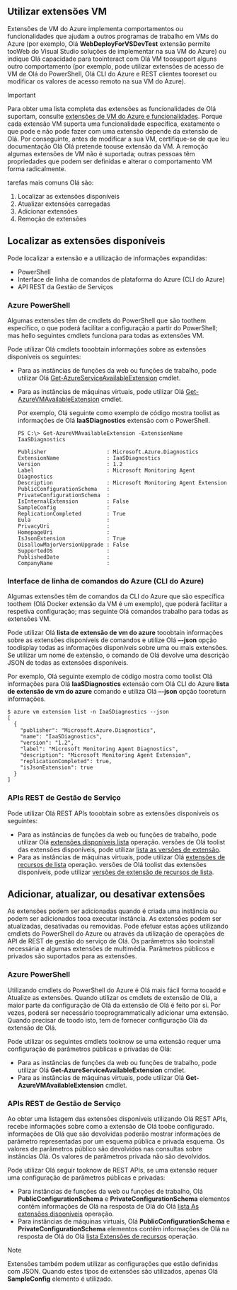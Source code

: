 


## <a name="using-vm-extensions"></a>Utilizar extensões VM
Extensões de VM do Azure implementa comportamentos ou funcionalidades que ajudam a outros programas de trabalho em VMs do Azure (por exemplo, Olá **WebDeployForVSDevTest** extensão permite tooWeb do Visual Studio soluções de implementar na sua VM do Azure) ou indique Olá capacidade para toointeract com Olá VM toosupport alguns outro comportamento (por exemplo, pode utilizar extensões de acesso de VM de Olá do PowerShell, Olá CLI do Azure e REST clientes tooreset ou modificar os valores de acesso remoto na sua VM do Azure).

> [!IMPORTANT]
> Para obter uma lista completa das extensões as funcionalidades de Olá suportam, consulte [extensões de VM do Azure e funcionalidades](../articles/virtual-machines/windows/extensions-features.md?toc=%2fazure%2fvirtual-machines%2fwindows%2ftoc.json). Porque cada extensão VM suporta uma funcionalidade específica, exatamente o que pode e não pode fazer com uma extensão depende da extensão de Olá. Por conseguinte, antes de modificar a sua VM, certifique-se de que leu documentação Olá Olá pretende toouse extensão da VM. A remoção algumas extensões de VM não é suportada; outras pessoas têm propriedades que podem ser definidas e alterar o comportamento VM forma radicalmente.
> 
> 

tarefas mais comuns Olá são:

1. Localizar as extensões disponíveis
2. Atualizar extensões carregadas
3. Adicionar extensões
4. Remoção de extensões

## <a name="find-available-extensions"></a>Localizar as extensões disponíveis
Pode localizar a extensão e a utilização de informações expandidas:

* PowerShell
* Interface de linha de comandos de plataforma do Azure (CLI do Azure)
* API REST da Gestão de Serviços

### <a name="azure-powershell"></a>Azure PowerShell
Algumas extensões têm de cmdlets do PowerShell que são toothem específico, o que poderá facilitar a configuração a partir do PowerShell; mas hello seguintes cmdlets funciona para todas as extensões VM.

Pode utilizar Olá cmdlets tooobtain informações sobre as extensões disponíveis os seguintes:

* Para as instâncias de funções da web ou funções de trabalho, pode utilizar Olá [Get-AzureServiceAvailableExtension](https://msdn.microsoft.com/library/azure/dn722498.aspx) cmdlet.
* Para as instâncias de máquinas virtuais, pode utilizar Olá [Get-AzureVMAvailableExtension](https://msdn.microsoft.com/library/azure/dn722480.aspx) cmdlet.
  
   Por exemplo, Olá seguinte como exemplo de código mostra toolist as informações de Olá **IaaSDiagnostics** extensão com o PowerShell.
  
      PS C:\> Get-AzureVMAvailableExtension -ExtensionName IaaSDiagnostics
  
      Publisher                   : Microsoft.Azure.Diagnostics
      ExtensionName               : IaaSDiagnostics
      Version                     : 1.2
      Label                       : Microsoft Monitoring Agent Diagnostics
      Description                 : Microsoft Monitoring Agent Extension
      PublicConfigurationSchema   :
      PrivateConfigurationSchema  :
      IsInternalExtension         : False
      SampleConfig                :
      ReplicationCompleted        : True
      Eula                        :
      PrivacyUri                  :
      HomepageUri                 :
      IsJsonExtension             : True
      DisallowMajorVersionUpgrade : False
      SupportedOS                 :
      PublishedDate               :
      CompanyName                 :

### <a name="azure-command-line-interface-azure-cli"></a>Interface de linha de comandos do Azure (CLI do Azure)
Algumas extensões têm de comandos da CLI do Azure que são específica toothem (Olá Docker extensão da VM é um exemplo), que poderá facilitar a respetiva configuração; mas seguinte Olá comandos trabalho para todas as extensões VM.

Pode utilizar Olá **lista de extensão de vm do azure** tooobtain informações sobre as extensões disponíveis de comandos e utilize Olá **–-json** opção toodisplay todas as informações disponíveis sobre uma ou mais extensões. Se utilizar um nome de extensão, o comando de Olá devolve uma descrição JSON de todas as extensões disponíveis.

Por exemplo, Olá seguinte exemplo de código mostra como toolist Olá informações para Olá **IaaSDiagnostics** extensão com Olá CLI do Azure **lista de extensão de vm do azure** comando e utiliza Olá **–-json** opção tooreturn informações.

    $ azure vm extension list -n IaaSDiagnostics --json
    [
      {
        "publisher": "Microsoft.Azure.Diagnostics",
        "name": "IaaSDiagnostics",
        "version": "1.2",
        "label": "Microsoft Monitoring Agent Diagnostics",
        "description": "Microsoft Monitoring Agent Extension",
        "replicationCompleted": true,
        "isJsonExtension": true
      }
    ]



### <a name="service-management-rest-apis"></a>APIs REST de Gestão de Serviço
Pode utilizar Olá REST APIs tooobtain sobre as extensões disponíveis os seguintes:

* Para as instâncias de funções da web ou funções de trabalho, pode utilizar Olá [extensões disponíveis lista](https://msdn.microsoft.com/library/dn169559.aspx) operação. versões de Olá toolist das extensões disponíveis, pode utilizar [lista as versões de extensão](https://msdn.microsoft.com/library/dn495437.aspx).
* Para as instâncias de máquinas virtuais, pode utilizar Olá [extensões de recursos de lista](https://msdn.microsoft.com/library/dn495441.aspx) operação. versões de Olá toolist das extensões disponíveis, pode utilizar [versões de extensão de recursos de lista](https://msdn.microsoft.com/library/dn495440.aspx).

## <a name="add-update-or-disable-extensions"></a>Adicionar, atualizar, ou desativar extensões
As extensões podem ser adicionadas quando é criada uma instância ou podem ser adicionados tooa executar instância. As extensões podem ser atualizadas, desativadas ou removidas. Pode efetuar estas ações utilizando cmdlets do PowerShell do Azure ou através da utilização de operações de API de REST de gestão do serviço de Olá. Os parâmetros são tooinstall necessária e algumas extensões de multimédia. Parâmetros públicos e privados são suportados para as extensões.

### <a name="azure-powershell"></a>Azure PowerShell
Utilizando cmdlets do PowerShell do Azure é Olá mais fácil forma tooadd e Atualize as extensões. Quando utilizar os cmdlets de extensão de Olá, a maior parte da configuração de Olá da extensão de Olá é feito por si. Por vezes, poderá ser necessário tooprogrammatically adicionar uma extensão. Quando precisar de toodo isto, tem de fornecer configuração Olá da extensão de Olá.

Pode utilizar os seguintes cmdlets tooknow se uma extensão requer uma configuração de parâmetros públicas e privadas de Olá:

* Para as instâncias de funções da web ou funções de trabalho, pode utilizar Olá **Get-AzureServiceAvailableExtension** cmdlet.
* Para as instâncias de máquinas virtuais, pode utilizar Olá **Get-AzureVMAvailableExtension** cmdlet.

### <a name="service-management-rest-apis"></a>APIs REST de Gestão de Serviço
Ao obter uma listagem das extensões disponíveis utilizando Olá REST APIs, recebe informações sobre como a extensão de Olá toobe configurado. informações de Olá que são devolvidas poderão mostrar informações de parâmetro representadas por um esquema pública e privada esquema. Os valores de parâmetros público são devolvidos nas consultas sobre instâncias Olá. Os valores de parâmetros privada não são devolvidos.

Pode utilizar Olá seguir tooknow de REST APIs, se uma extensão requer uma configuração de parâmetros públicas e privadas:

* Para instâncias de funções da web ou funções de trabalho, Olá **PublicConfigurationSchema** e **PrivateConfigurationSchema** elementos contêm informações de Olá na resposta de Olá do Olá [lista As extensões disponíveis](https://msdn.microsoft.com/library/dn169559.aspx) operação.
* Para instâncias de máquinas virtuais, Olá **PublicConfigurationSchema** e **PrivateConfigurationSchema** elementos contêm informações de Olá na resposta de Olá do Olá [lista Extensões de recursos](https://msdn.microsoft.com/library/dn495441.aspx) operação.

> [!NOTE]
> Extensões também podem utilizar as configurações que estão definidas com JSON. Quando estes tipos de extensões são utilizados, apenas Olá **SampleConfig** elemento é utilizado.
> 
> 

